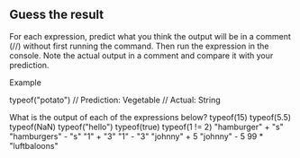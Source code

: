 ## Guess the result

For each expression, predict what you think the output will be in a comment (//) without first running the command. Then run the expression in the console. Note the actual output in a comment and compare it with your prediction.

Example

typeof("potato") // Prediction: Vegetable // Actual: String

What is the output of each of the expressions below?
typeof(15) typeof(5.5) typeof(NaN) typeof("hello") typeof(true) typeof(1 != 2) "hamburger" + "s" "hamburgers" - "s" "1" + "3" "1" - "3" "johnny" + 5 "johnny" - 5 99 * "luftbaloons"